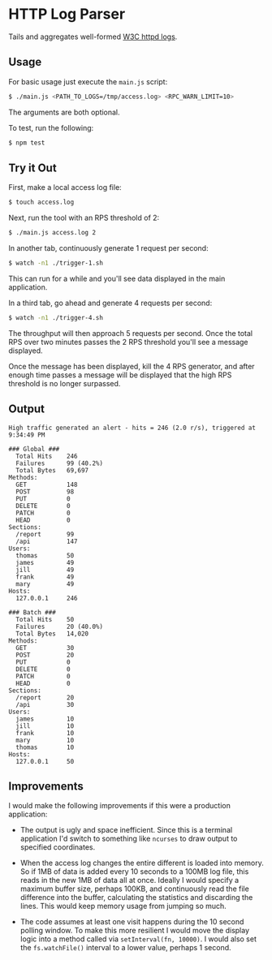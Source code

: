 # HTTP Log Parser

Tails and aggregates well-formed [W3C httpd logs](https://www.w3.org/Daemon/User/Config/Logging.html).


## Usage

For basic usage just execute the `main.js` script:

```sh
$ ./main.js <PATH_TO_LOGS=/tmp/access.log> <RPC_WARN_LIMIT=10>
```

The arguments are both optional.

To test, run the following:

```sh
$ npm test
```


## Try it Out

First, make a local access log file:

```sh
$ touch access.log
```

Next, run the tool with an RPS threshold of 2:

```sh
$ ./main.js access.log 2
```

In another tab, continuously generate 1 request per second:

```sh
$ watch -n1 ./trigger-1.sh
```

This can run for a while and you'll see data displayed in the main application.

In a third tab, go ahead and generate 4 requests per second:

```sh
$ watch -n1 ./trigger-4.sh
```

The throughput will then approach 5 requests per second. Once the total RPS over two minutes passes the 2 RPS threshold you'll see a message displayed.

Once the message has been displayed, kill the 4 RPS generator, and after enough time passes a message will be displayed that the high RPS threshold is no longer surpassed.


## Output

```
High traffic generated an alert - hits = 246 (2.0 r/s), triggered at 9:34:49 PM

### Global ###
  Total Hits    246
  Failures      99 (40.2%)
  Total Bytes   69,697
Methods:
  GET           148
  POST          98
  PUT           0
  DELETE        0
  PATCH         0
  HEAD          0
Sections:
  /report       99
  /api          147
Users:
  thomas        50
  james         49
  jill          49
  frank         49
  mary          49
Hosts:
  127.0.0.1     246

### Batch ###
  Total Hits    50
  Failures      20 (40.0%)
  Total Bytes   14,020
Methods:
  GET           30
  POST          20
  PUT           0
  DELETE        0
  PATCH         0
  HEAD          0
Sections:
  /report       20
  /api          30
Users:
  james         10
  jill          10
  frank         10
  mary          10
  thomas        10
Hosts:
  127.0.0.1     50
```


## Improvements

I would make the following improvements if this were a production application:

- The output is ugly and space inefficient. Since this is a terminal application I'd switch to something like `ncurses` to draw output to specified coordinates.

- When the access log changes the entire different is loaded into memory. So if 1MB of data is added every 10 seconds to a 100MB log file, this reads in the new 1MB of data all at once. Ideally I would specify a maximum buffer size, perhaps 100KB, and continuously read the file difference into the buffer, calculating the statistics and discarding the lines. This would keep memory usage from jumping so much.

- The code assumes at least one visit happens during the 10 second polling window. To make this more resilient I would move the display logic into a method called via `setInterval(fn, 10000)`. I would also set the `fs.watchFile()` interval to a lower value, perhaps 1 second.
